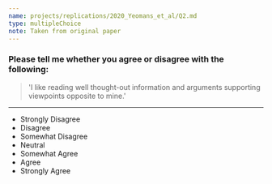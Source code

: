 ```yaml
---
name: projects/replications/2020_Yeomans_et_al/Q2.md
type: multipleChoice
note: Taken from original paper
---
```


### Please tell me whether you agree or disagree with the following:

> 'I like reading well thought-out information and arguments supporting viewpoints opposite to mine.'

---

- Strongly Disagree
- Disagree
- Somewhat Disagree
- Neutral
- Somewhat Agree
- Agree
- Strongly Agree
